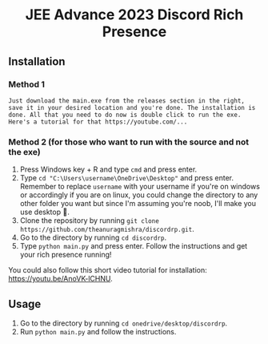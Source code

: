<h1 align="center">JEE Advance 2023 Discord Rich Presence
</h1>

## Installation

### Method 1

    Just download the main.exe from the releases section in the right, save it in your desired location and you're done. The installation is done. All that you need to do now is double click to run the exe. Here's a tutorial for that https://youtube.com/...

### Method 2 (for those who want to run with the source and not the exe)

1. Press Windows key + R and type `cmd` and press enter.
2. Type `cd "C:\Users\username\OneDrive\Desktop"` and press enter. Remember to replace `username` with your username if you're on windows or accordingly if you are on linux, you could change the directory to any other folder you want but since I'm assuming you're noob, I'll make you use desktop :rofl:.
3. Clone the repository by running `git clone https://github.com/theanuragmishra/discordrp.git`.
4. Go to the directory by running `cd discordrp`.
5. Type `python main.py` and press enter. Follow the instructions and get your rich presence running!

You could also follow this short video tutorial for installation: https://youtu.be/AnoVK-lCHNU.

## Usage

1. Go to the directory by running `cd onedrive/desktop/discordrp`.
2. Run `python main.py` and follow the instructions.
